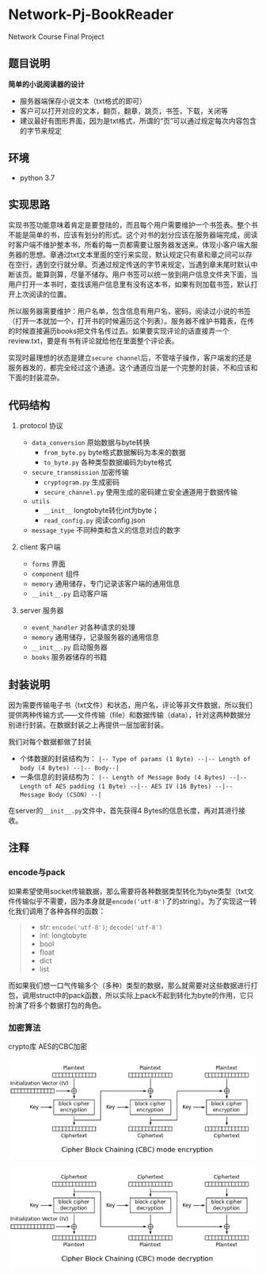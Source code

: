 # Network-Pj-BookReader
Network Course Final Project  

## 题目说明
**简单的小说阅读器的设计**

- 服务器端保存小说文本（txt格式的即可）
- 客户可以打开对应的文本，翻页，翻章，跳页，书签，下载，关闭等
- 建议最好有图形界面，因为是txt格式，所谓的“页”可以通过规定每次内容包含的字节来规定

## 环境
- python 3.7

## 实现思路
实现书签功能意味着肯定是要登陆的，而且每个用户需要维护一个书签表。整个书不能是简单的书，应该有划分的形式。这个对书的划分应该在服务器端完成，阅读时客户端不维护整本书，所看的每一页都需要让服务器发送来。体现小客户端大服务器的思想。章通过txt文本里面的空行来实现，默认规定只有章和章之间可以存在空行，遇到空行就分章。页通过规定传送的字节来规定，当遇到章末尾时默认中断该页。能算则算，尽量不储存。用户书签可以统一放到用户信息文件夹下面，当用户打开一本书时，查找该用户信息里有没有这本书，如果有则加载书签，默认打开上次阅读的位置。

所以服务器需要维护：用户名单，包含信息有用户名，密码，阅读过小说的书签（打开一本就加一个，打开书的时候遍历这个列表）。服务器不维护书籍表，在传的时候直接遍历books把文件名传过去。如果要实现评论的话直接弄一个review.txt，要是有书有评论就给他在里面整个评论表。

实现时最理想的状态是建立`secure channel`后，不管啥子操作，客户端发的还是服务器发的，都完全经过这个通道。这个通道应当是一个完整的封装，不和应该和下面的封装混杂。

## 代码结构
1. protocol 协议
    - `data_conversion` 原始数据与byte转换
        - `from_byte.py` byte格式数据解码为本来的数据
        - `to_byte.py` 各种类型数据编码为byte格式
    - `secure_transmission` 加密传输
        - `cryptogram.py` 生成密码
        - `secure_channel.py` 使用生成的密码建立安全通道用于数据传输
    - `utils` 
        - `__init__` longtobyte转化int为byte；
        - `read_config.py` 阅读config.json
    - `message_type` 不同种类和含义的信息对应的数字

2. client 客户端
    - `forms` 界面
    - `component` 组件
    - `memory` 通用储存，专门记录该客户端的通用信息
    - `__init__.py` 启动客户端

3. server 服务器
    - `event_handler` 对各种请求的处理
    - `memory` 通用储存，记录服务器的通用信息
    - `__init__.py` 启动服务器
    - `books` 服务器储存的书籍

## 封装说明
因为需要传输电子书（txt文件）和状态，用户名，评论等非文件数据，所以我们提供两种传输方式——文件传输（file）和数据传输（data），针对这两种数据分别进行封装。在数据封装之上再提供一层加密封装。

我们对每个数据都做了封装
- 个体数据的封装结构为：
`|-- Type of params (1 Byte) --|-- Length of body (4 Bytes) --|-- Body--|`
- 一条信息的封装结构为：
`|-- Length of Message Body (4 Bytes) --|-- Length of AES padding (1 Byte) --|-- AES IV (16 Bytes) --|-- Message Body (CSON) --|`

在server的`__init__.py`文件中，首先获得4 Bytes的信息长度，再对其进行接收。

## 注释
### encode与pack
如果希望使用socket传输数据，那么需要将各种数据类型转化为byte类型（txt文件传输似乎不需要，因为本身就是`encode('utf-8')`了的string）。为了实现这一转化我们调用了各种各样的函数：
>- str: `encode('utf-8')`; `decode('utf-8')`
>- int: longtobyte
>- bool
>- float
>- dict
>- list

而如果我们想一口气传输多个（多种）类型的数据，那么就需要对这些数据进行打包，调用struct中的pack函数，所以实际上pack不起到转化为byte的作用，它只扮演了将多个数据打包的角色。

### 加密算法
crypto库 AES的CBC加密

![CBC加密](./Picture/CBC_encryption.svg.png)

![CBC解密](./Picture/CBC_decryption.svg.png)
